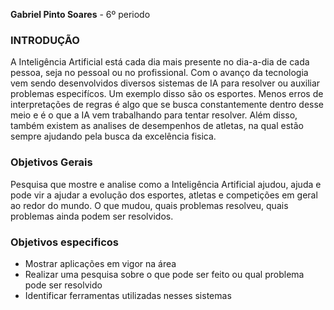 **Gabriel Pinto Soares** - 6º periodo

### INTRODUÇÃO
A Inteligência Artificial está cada dia mais presente no dia-a-dia de cada pessoa, seja no pessoal ou no profissional. Com o avanço da tecnologia vem sendo desenvolvidos diversos sistemas de IA para resolver ou auxiliar problemas especifícos. Um exemplo disso são os esportes. Menos erros de interpretações de regras é algo que se busca constantemente dentro desse meio e é o que a IA vem trabalhando para tentar resolver. Além disso, também existem as analises de desempenhos de atletas, na qual estão sempre ajudando pela busca da excelência fisica. 

### Objetivos Gerais
Pesquisa que mostre e analise como a Inteligência Artificial ajudou, ajuda e pode vir a ajudar a evolução dos esportes, atletas e competições em geral ao redor do mundo. O que mudou, quais problemas resolveu, quais problemas ainda podem ser resolvidos.

### Objetivos especificos
* Mostrar aplicações em vigor na área
* Realizar uma pesquisa sobre o que pode ser feito ou qual problema pode ser resolvido
* Identificar ferramentas utilizadas nesses sistemas
